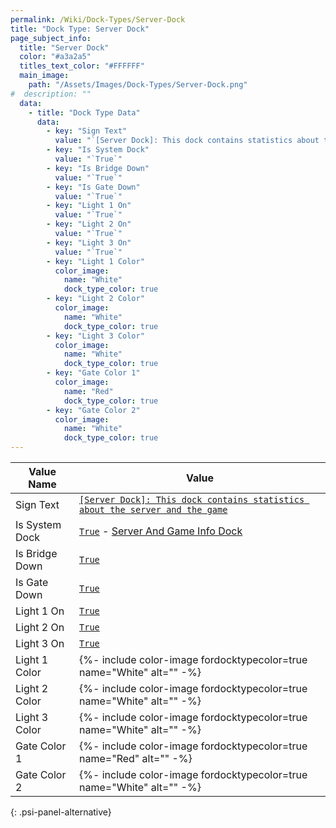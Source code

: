 ```yaml
---
permalink: /Wiki/Dock-Types/Server-Dock
title: "Dock Type: Server Dock"
page_subject_info:
  title: "Server Dock"
  color: "#a3a2a5"
  titles_text_color: "#FFFFFF"
  main_image:
    path: "/Assets/Images/Dock-Types/Server-Dock.png"
#  description: ""
  data:
    - title: "Dock Type Data"
      data:
        - key: "Sign Text"
          value: "`[Server Dock]: This dock contains statistics about the server and the game`"
        - key: "Is System Dock"
          value: "`True`"
        - key: "Is Bridge Down"
          value: "`True`"
        - key: "Is Gate Down"
          value: "`True`"
        - key: "Light 1 On"
          value: "`True`"
        - key: "Light 2 On"
          value: "`True`"
        - key: "Light 3 On"
          value: "`True`"
        - key: "Light 1 Color"
          color_image:
            name: "White"
            dock_type_color: true
        - key: "Light 2 Color"
          color_image:
            name: "White"
            dock_type_color: true
        - key: "Light 3 Color"
          color_image:
            name: "White"
            dock_type_color: true
        - key: "Gate Color 1"
          color_image:
            name: "Red"
            dock_type_color: true
        - key: "Gate Color 2"
          color_image:
            name: "White"
            dock_type_color: true
---
```


| Value Name     | Value |
|-|-|
| Sign Text      | [`[Server Dock]: This dock contains statistics about the server and the game`](/RBAP-Wiki/Wiki/Value-Types#string) |
| Is System Dock | [`True`](/RBAP-Wiki/Wiki/Value-Types#boolean) - [Server And Game Info Dock](/RBAP-Wiki/Wiki/Docks/Category/In-Game#server-and-game-info-dock) |
| Is Bridge Down | [`True`](/RBAP-Wiki/Wiki/Value-Types#boolean) |
| Is Gate Down   | [`True`](/RBAP-Wiki/Wiki/Value-Types#boolean) |
| Light 1 On     | [`True`](/RBAP-Wiki/Wiki/Value-Types#boolean) |
| Light 2 On     | [`True`](/RBAP-Wiki/Wiki/Value-Types#boolean) |
| Light 3 On     | [`True`](/RBAP-Wiki/Wiki/Value-Types#boolean) |
| Light 1 Color  | {%- include color-image fordocktypecolor=true name="White" alt="" -%} |
| Light 2 Color  | {%- include color-image fordocktypecolor=true name="White" alt="" -%} |
| Light 3 Color  | {%- include color-image fordocktypecolor=true name="White" alt="" -%} |
| Gate Color 1   | {%- include color-image fordocktypecolor=true name="Red" alt="" -%} |
| Gate Color 2   | {%- include color-image fordocktypecolor=true name="White" alt="" -%} |
{: .psi-panel-alternative}

<img class="dock-type-image" src="/RBAP-Wiki/Assets/Images/Dock-Types/Server-Dock.png" alt="">